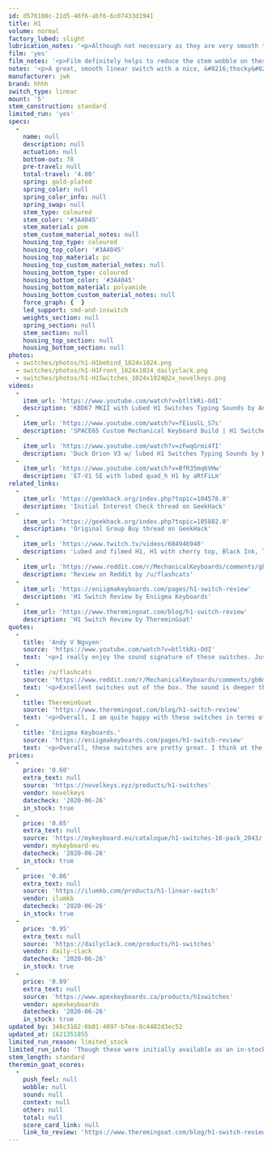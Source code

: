 ```yaml
---
id: d576180c-21d5-46f6-abf6-6c07433d1941
title: H1
volume: normal
factory_lubed: slight
lubrication_notes: '<p>Although not necessary as they are very smooth to begin with lubing with a 205 grade will really elevate the switch and produce a &#8216;thockier&#8217; sound.</p>'
film: 'yes'
film_notes: '<p>Film definitely helps to reduce the stem wobble on these switches.</p>'
notes: '<p>A great, smooth linear switch with a nice, &#8216;thocky&#8217; sound profile. Originally designed by HHHH as a modern switch with a similar feel to vintage Cherry MX Blacks.</p>'
manufacturer: jwk
brand: hhhh
switch_type: linear
mount: '5'
stem_construction: standard
limited_run: 'yes'
specs:
  -
    name: null
    description: null
    actuation: null
    bottom-out: 78
    pre-travel: null
    total-travel: '4.00'
    spring: gold-plated
    spring_color: null
    spring_color_info: null
    spring_swap: null
    stem_type: coloured
    stem_color: '#3A4045'
    stem_material: pom
    stem_custom_material_notes: null
    housing_top_type: coloured
    housing_top_color: '#3A4045'
    housing_top_material: pc
    housing_top_custom_material_notes: null
    housing_bottom_type: coloured
    housing_bottom_color: '#3A4045'
    housing_bottom_material: polyamide
    housing_bottom_custom_material_notes: null
    force_graph: {  }
    led_support: smd-and-inswitch
    weights_section: null
    spring_section: null
    stem_section: null
    housing_top_section: null
    housing_bottom_section: null
photos:
  - switches/photos/h1-H1behind_1024x1024.png
  - switches/photos/h1-H1Front_1024x1024_dailyclack.png
  - switches/photos/h1-H1Switches_1024x1024@2x_novelkeys.png
videos:
  -
    item_url: 'https://www.youtube.com/watch?v=btltkRi-OdI'
    description: 'KBD67 MKII with Lubed H1 Switches Typing Sounds by Andy V Nguyen'
  -
    item_url: 'https://www.youtube.com/watch?v=fEiuolL_S7s'
    description: 'SPACE65 Custom Mechanical Keyboard Build | H1 Switches & SA Oblivion Keycaps Typing Sounds by :3ildcat'
  -
    item_url: 'https://www.youtube.com/watch?v=zFwqGrmi4fI'
    description: 'Duck Orion V3 w/ lubed H1 Switches Typing Sounds by Keyrung'
  -
    item_url: 'https://www.youtube.com/watch?v=BfR35mq6VHw'
    description: 'E7-V1 SE with lubed quad_h H1 by aRtFiLm'
related_links:
  -
    item_url: 'https://geekhack.org/index.php?topic=104578.0'
    description: 'Initial Interest Check thread on GeekHack'
  -
    item_url: 'https://geekhack.org/index.php?topic=105882.0'
    description: 'Original Group Buy thread on GeekHack'
  -
    item_url: 'https://www.twitch.tv/videos/604946940'
    description: 'Lubed and filmed H1, H1 with cherry top, Black Ink, Tangie, Mauve, Cream comparison video by AndyVNguyen on Twitch'
  -
    item_url: 'https://www.reddit.com/r/MechanicalKeyboards/comments/gb6map/h1_switch_reviewthoughts/'
    description: 'Review on Reddit by /u/flashcats'
  -
    item_url: 'https://eniigmakeyboards.com/pages/h1-switch-review'
    description: 'H1 Switch Review by Eniigma Keyboards'
  -
    item_url: 'https://www.theremingoat.com/blog/h1-switch-review'
    description: 'H1 Switch Review by ThereminGoat'
quotes:
  -
    title: 'Andy V Nguyen'
    source: 'https://www.youtube.com/watch?v=btltkRi-OdI'
    text: '<p>I really enjoy the sound signature of these switches. Just like other Durock/JWK switches, they&#8217;re extremely smooth right out of the gate. Lube just primarily changes the sound.</p>'
  -
    title: /u/flashcats
    source: 'https://www.reddit.com/r/MechanicalKeyboards/comments/gb6map/h1_switch_reviewthoughts/'
    text: '<p>Excellent switches out of the box. The sound is deeper than stock Tangerines with comparable smoothness. There is absolutely zero spring crunch or ping and, even though they are rated as 78g bottom out, they don&#8217;t feel as heavy as i would have expected. There is some stem wobble although not enough to bother me.</p>'
  -
    title: ThereminGoat
    source: 'https://www.theremingoat.com/blog/h1-switch-review'
    text: '<p>Overall, I am quite happy with these switches in terms of their out-of-box feeling and their attempt at creating an alternative to the ‘Vint Black meme’.</p>'
  -
    title: 'Eniigma Keyboards.'
    source: 'https://eniigmakeyboards.com/pages/h1-switch-review'
    text: '<p>Overall, these switches are pretty great. I think at the price point they will be offered at, these are a steal. I do think that anyone planning on using these should get some switch films to mitigate the wobble issue, but other than that, these are some of the best switches I&#8217;ve ever used, and my favorite switches of the year so far.</p>'
prices:
  -
    price: '0.60'
    extra_text: null
    source: 'https://novelkeys.xyz/products/h1-switches'
    vendor: novelkeys
    datecheck: '2020-06-26'
    in_stock: true
  -
    price: '0.65'
    extra_text: null
    source: 'https://mykeyboard.eu/catalogue/h1-switches-10-pack_2043/'
    vendor: mykeyboard-eu
    datecheck: '2020-06-26'
    in_stock: true
  -
    price: '0.86'
    extra_text: null
    source: 'https://ilumkb.com/products/h1-linear-switch'
    vendor: ilumkb
    datecheck: '2020-06-26'
    in_stock: true
  -
    price: '0.95'
    extra_text: null
    source: 'https://dailyclack.com/products/h1-switches'
    vendor: daily-clack
    datecheck: '2020-06-26'
    in_stock: true
  -
    price: '0.89'
    extra_text: null
    source: 'https://www.apexkeyboards.ca/products/h1switches'
    vendor: apexkeyboards
    datecheck: '2020-06-26'
    in_stock: true
updated_by: 346c3162-6b01-4097-b7ee-8c4482d3ec52
updated_at: 1621351855
limited_run_reason: limited_stock
limited_run_info: 'Though these were initially available as an in-stock sale, they quickly sold out (twice) and are sold out everywhere still.'
stem_length: standard
theremin_goat_scores:
  -
    push_feel: null
    wobble: null
    sound: null
    context: null
    other: null
    total: null
    score_card_link: null
    link_to_review: 'https://www.theremingoat.com/blog/h1-switch-review'
---
```

